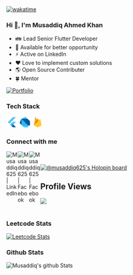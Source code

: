 [![wakatime](https://wakatime.com/badge/user/b4a6a923-b85a-49fd-8d41-2ffdbd75ad17.svg)](https://wakatime.com/@b4a6a923-b85a-49fd-8d41-2ffdbd75ad17)

### Hi 👋, I'm Musaddiq Ahmed Khan

- 👪 Lead Senior Flutter Developer
- 💬 Available for better opportunity
- ⚡ Active on LinkedIn
- ❤️ Love to implement custom solutions
- 🌎 Open Source Contributer
- 🍀 Mentor

[![Portfolio](https://img.shields.io/badge/View-My%20Portfolio-blue?style=for-the-badge)](https://musaddiq625.carrd.co)


### Tech Stack

<code><img width=30px src="https://raw.githubusercontent.com/github/explore/80688e429a7d4ef2fca1e82350fe8e3517d3494d/topics/flutter/flutter.png"></code>
<code><img width=30px src="https://raw.githubusercontent.com/github/explore/80688e429a7d4ef2fca1e82350fe8e3517d3494d/topics/dart/dart.png"></code>
<code><img width=30px src="https://raw.githubusercontent.com/github/explore/80688e429a7d4ef2fca1e82350fe8e3517d3494d/topics/firebase/firebase.png"></code>

### Connect with me

[<img align="left" alt="Musaddiq625 | LinkedIn" width=30px src="https://cdn-icons-png.flaticon.com/512/174/174857.png">][linkedin]
[<img align="left" alt="Musaddiq625 | Facebook" width=30px src="https://cdn-icons-png.flaticon.com/512/174/174855.png">][instagram]
[<img align="left" alt="Musaddiq625 | Facebook" width=30px src="https://puntlandpost.net/wp-content/uploads/2020/12/4.png">][facebook]

[linkedin]: https://www.linkedin.com/in/musaddiq625
[instagram]: https://www.instagram.com/musaddiq.625
[facebook]: https://www.facebook.com/musaddiq625
<br><br>
[![@musaddiq625's Holopin board](https://holopin.io/api/user/board?user=musaddiq625)](https://holopin.io/@musaddiq625)
<br>
## Profile Views
<img align="left" src = "https://profile-counter.glitch.me/Musaddiq625/count.svg">
<br>
<br>

### Leetcode Stats
[![Leetcode Stats](https://leetcode.card.workers.dev/?username=Musaddiq625&style=dark)](https://leetcode.com/Musaddiq625)

<!-- ### Github Streaks
![GitHub streak stats](https://github-readme-streak-stats.herokuapp.com/?user=Musaddiq625&style=dark) -->

### Github Stats
![Musaddiq's github Stats](https://github-readme-stats.vercel.app/api?username=Musaddiq625&theme=material-palenight)


